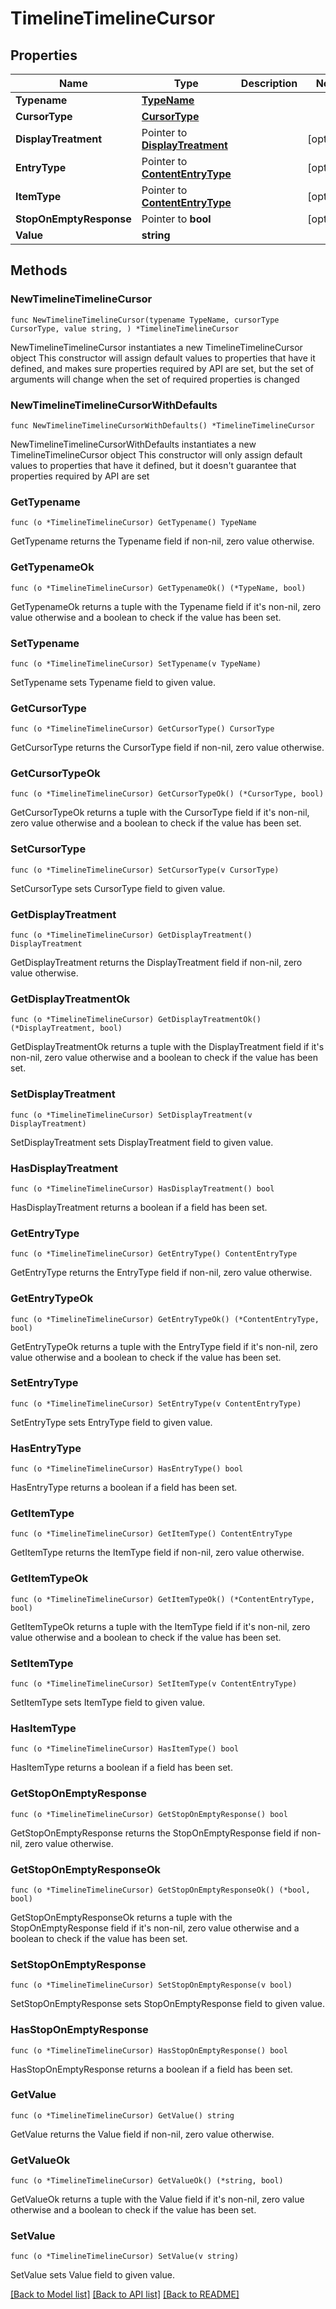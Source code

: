 # TimelineTimelineCursor

## Properties

Name | Type | Description | Notes
------------ | ------------- | ------------- | -------------
**Typename** | [**TypeName**](TypeName.md) |  | 
**CursorType** | [**CursorType**](CursorType.md) |  | 
**DisplayTreatment** | Pointer to [**DisplayTreatment**](DisplayTreatment.md) |  | [optional] 
**EntryType** | Pointer to [**ContentEntryType**](ContentEntryType.md) |  | [optional] 
**ItemType** | Pointer to [**ContentEntryType**](ContentEntryType.md) |  | [optional] 
**StopOnEmptyResponse** | Pointer to **bool** |  | [optional] 
**Value** | **string** |  | 

## Methods

### NewTimelineTimelineCursor

`func NewTimelineTimelineCursor(typename TypeName, cursorType CursorType, value string, ) *TimelineTimelineCursor`

NewTimelineTimelineCursor instantiates a new TimelineTimelineCursor object
This constructor will assign default values to properties that have it defined,
and makes sure properties required by API are set, but the set of arguments
will change when the set of required properties is changed

### NewTimelineTimelineCursorWithDefaults

`func NewTimelineTimelineCursorWithDefaults() *TimelineTimelineCursor`

NewTimelineTimelineCursorWithDefaults instantiates a new TimelineTimelineCursor object
This constructor will only assign default values to properties that have it defined,
but it doesn't guarantee that properties required by API are set

### GetTypename

`func (o *TimelineTimelineCursor) GetTypename() TypeName`

GetTypename returns the Typename field if non-nil, zero value otherwise.

### GetTypenameOk

`func (o *TimelineTimelineCursor) GetTypenameOk() (*TypeName, bool)`

GetTypenameOk returns a tuple with the Typename field if it's non-nil, zero value otherwise
and a boolean to check if the value has been set.

### SetTypename

`func (o *TimelineTimelineCursor) SetTypename(v TypeName)`

SetTypename sets Typename field to given value.


### GetCursorType

`func (o *TimelineTimelineCursor) GetCursorType() CursorType`

GetCursorType returns the CursorType field if non-nil, zero value otherwise.

### GetCursorTypeOk

`func (o *TimelineTimelineCursor) GetCursorTypeOk() (*CursorType, bool)`

GetCursorTypeOk returns a tuple with the CursorType field if it's non-nil, zero value otherwise
and a boolean to check if the value has been set.

### SetCursorType

`func (o *TimelineTimelineCursor) SetCursorType(v CursorType)`

SetCursorType sets CursorType field to given value.


### GetDisplayTreatment

`func (o *TimelineTimelineCursor) GetDisplayTreatment() DisplayTreatment`

GetDisplayTreatment returns the DisplayTreatment field if non-nil, zero value otherwise.

### GetDisplayTreatmentOk

`func (o *TimelineTimelineCursor) GetDisplayTreatmentOk() (*DisplayTreatment, bool)`

GetDisplayTreatmentOk returns a tuple with the DisplayTreatment field if it's non-nil, zero value otherwise
and a boolean to check if the value has been set.

### SetDisplayTreatment

`func (o *TimelineTimelineCursor) SetDisplayTreatment(v DisplayTreatment)`

SetDisplayTreatment sets DisplayTreatment field to given value.

### HasDisplayTreatment

`func (o *TimelineTimelineCursor) HasDisplayTreatment() bool`

HasDisplayTreatment returns a boolean if a field has been set.

### GetEntryType

`func (o *TimelineTimelineCursor) GetEntryType() ContentEntryType`

GetEntryType returns the EntryType field if non-nil, zero value otherwise.

### GetEntryTypeOk

`func (o *TimelineTimelineCursor) GetEntryTypeOk() (*ContentEntryType, bool)`

GetEntryTypeOk returns a tuple with the EntryType field if it's non-nil, zero value otherwise
and a boolean to check if the value has been set.

### SetEntryType

`func (o *TimelineTimelineCursor) SetEntryType(v ContentEntryType)`

SetEntryType sets EntryType field to given value.

### HasEntryType

`func (o *TimelineTimelineCursor) HasEntryType() bool`

HasEntryType returns a boolean if a field has been set.

### GetItemType

`func (o *TimelineTimelineCursor) GetItemType() ContentEntryType`

GetItemType returns the ItemType field if non-nil, zero value otherwise.

### GetItemTypeOk

`func (o *TimelineTimelineCursor) GetItemTypeOk() (*ContentEntryType, bool)`

GetItemTypeOk returns a tuple with the ItemType field if it's non-nil, zero value otherwise
and a boolean to check if the value has been set.

### SetItemType

`func (o *TimelineTimelineCursor) SetItemType(v ContentEntryType)`

SetItemType sets ItemType field to given value.

### HasItemType

`func (o *TimelineTimelineCursor) HasItemType() bool`

HasItemType returns a boolean if a field has been set.

### GetStopOnEmptyResponse

`func (o *TimelineTimelineCursor) GetStopOnEmptyResponse() bool`

GetStopOnEmptyResponse returns the StopOnEmptyResponse field if non-nil, zero value otherwise.

### GetStopOnEmptyResponseOk

`func (o *TimelineTimelineCursor) GetStopOnEmptyResponseOk() (*bool, bool)`

GetStopOnEmptyResponseOk returns a tuple with the StopOnEmptyResponse field if it's non-nil, zero value otherwise
and a boolean to check if the value has been set.

### SetStopOnEmptyResponse

`func (o *TimelineTimelineCursor) SetStopOnEmptyResponse(v bool)`

SetStopOnEmptyResponse sets StopOnEmptyResponse field to given value.

### HasStopOnEmptyResponse

`func (o *TimelineTimelineCursor) HasStopOnEmptyResponse() bool`

HasStopOnEmptyResponse returns a boolean if a field has been set.

### GetValue

`func (o *TimelineTimelineCursor) GetValue() string`

GetValue returns the Value field if non-nil, zero value otherwise.

### GetValueOk

`func (o *TimelineTimelineCursor) GetValueOk() (*string, bool)`

GetValueOk returns a tuple with the Value field if it's non-nil, zero value otherwise
and a boolean to check if the value has been set.

### SetValue

`func (o *TimelineTimelineCursor) SetValue(v string)`

SetValue sets Value field to given value.



[[Back to Model list]](../README.md#documentation-for-models) [[Back to API list]](../README.md#documentation-for-api-endpoints) [[Back to README]](../README.md)



